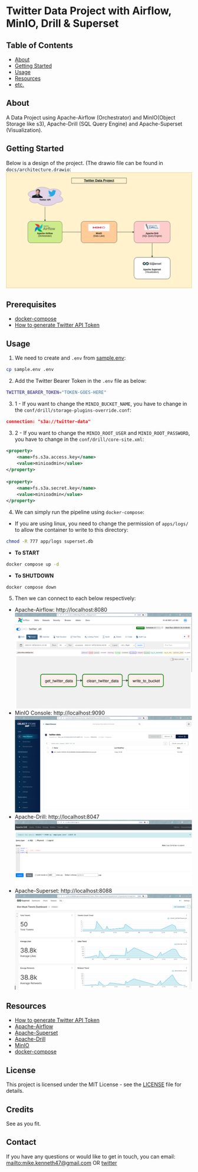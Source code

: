 # Twitter Data Project with Airflow, MinIO, Drill & Superset

## Table of Contents

- [About](#about)
- [Getting Started](#getting_started)
- [Usage](#usage)
- [Resources](#resources)
- [etc.](#licence)

## About <a name = "about"></a>

A Data Project using Apache-Airflow (Orchestrator) and MinIO(Object Storage like s3), Apache-Drill (SQL Query Engine) and Apache-Superset (Visualization).

## Getting Started <a name = "getting_started"></a>

Below is a design of the project. (The drawio file can be found in `docs/architecture.drawio`:
![Architecture](docs/architecture.png)

## Prerequisites

- [docker-compose](https://docs.docker.com/compose/)
- [How to generate Twitter API Token](https://developer.twitter.com/en/docs/authentication/oauth-2-0/bearer-tokens)


## Usage <a name = "usage"></a>

1. We need to create and `.env` from [sample.env](./sample.env):
```bash
cp sample.env .env
```

2. Add the Twitter Bearer Token in the `.env` file as below:
```bash
TWITTER_BEARER_TOKEN="TOKEN-GOES-HERE"
```

3. 1 - If you want to change the `MINIO_BUCKET_NAME`, you have to change in the `conf/drill/storage-plugins-override.conf`:
```json
connection: "s3a://twitter-data"
```

3. 2 - If you want to change the `MINIO_ROOT_USER` and `MINIO_ROOT_PASSWORD`, you have to change in the `conf/drill/core-site.xml`:
```xml
<property>
    <name>fs.s3a.access.key</name>
    <value>minioadmin</value>
</property>

<property>
    <name>fs.s3a.secret.key</name>
    <value>minioadmin</value>
</property>
```

4. We can simply run the pipeline using `docker-compose`:

- If you are using linux, you need to change the permission of `apps/logs/` to allow the container to write to this directory:
```bash
chmod -R 777 app/logs superset.db
```

- **To START**
```bash
docker compose up -d
```

- **To SHUTDOWN**
```bash
docker compose down
```

5. Then we can connect to each below respectively:
- Apache-Airflow: http://localhost:8080
![Screenshot: Apache Airflow](screenshots/airflow.png)
- MinIO Console: http://localhost:9090
![Screenshot: MinIO](screenshots/minio.png)
- Apache-Drill: http://localhost:8047
![Screenshot: Apacher Drill](screenshots/drill.png)
- Apache-Superset: http://localhost:8088
![Screenshot: Apache Superset](screenshots/superset.png)

## Resources <a name = "resources"></a>

- [How to generate Twitter API Token](https://developer.twitter.com/en/docs/authentication/oauth-2-0/bearer-tokens)
- [Apache-Airflow](https://airflow.apache.org)
- [Apache-Superset](https://superset.apache.org/)
- [Apache-Drill](https://drill.apache.org/)
- [MinIO](https://min.io)
- [docker-compose](https://docs.docker.com/compose/)

## License

This project is licensed under the MIT License - see the [LICENSE](LICENSE) file for details.

## Credits

See as you fit.

## Contact

If you have any questions or would like to get in touch, you can email: <mailto:mike.kenneth47@gmail.com>  OR [twitter](https://twitter.com/mikekenneth77)
